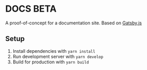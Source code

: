 DOCS BETA
=========

A proof-of-concept for a documentation site. Based on [Gatsby.js](https://www.gatsbyjs.org)

Setup
-----

1. Install dependencies with `yarn install`
1. Run development server with `yarn develop`
1. Build for production with `yarn build`